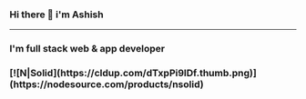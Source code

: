  ### Hi there 👋  i'm Ashish 
___________________________________________________________________________________________________________________________________________________________________________________

<h3>I'm full stack web & app developer<h3>
[![N|Solid](https://cldup.com/dTxpPi9lDf.thumb.png)](https://nodesource.com/products/nsolid)
<!--
**AshishSharma03/AshishSharma03** is a ✨ _special_ ✨ repository because its `README.md` (this file) appears on your GitHub profile.

Here are some ideas to get you started:

- 🔭 I’m currently working on ...
- 🌱 I’m currently learning ...
- 👯 I’m looking to collaborate on ...
- 🤔 I’m looking for help with ...
- 💬 Ask me about ...
- 📫 How to reach me: ...
- 😄 Pronouns: ...
- ⚡ Fun fact: ...
-->
